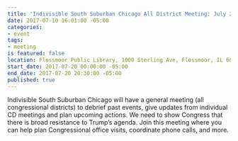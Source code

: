 ```yaml
---
title: 'Indivisible South Suburban Chicago All District Meeting: July 20'
date: 2017-07-10 16:01:00 -05:00
categories:
- event
tags:
- meeting
is featured: false
location: Flossmoor Public Library, 1000 Sterling Ave, Flossmoor, IL 60422
start_date: 2017-07-20 00:00:00 -05:00
end_date: 2017-07-20 20:30:00 -05:00
published: true
---
```


Indivisible South Suburban Chicago will have a general meeting (all congressional districts) to debrief past events, give updates from individual CD meetings and plan upcoming actions. We need to show Congress that there is broad resistance to Trump’s agenda. Join this meeting where you can help plan Congressional office visits, coordinate phone calls, and more.